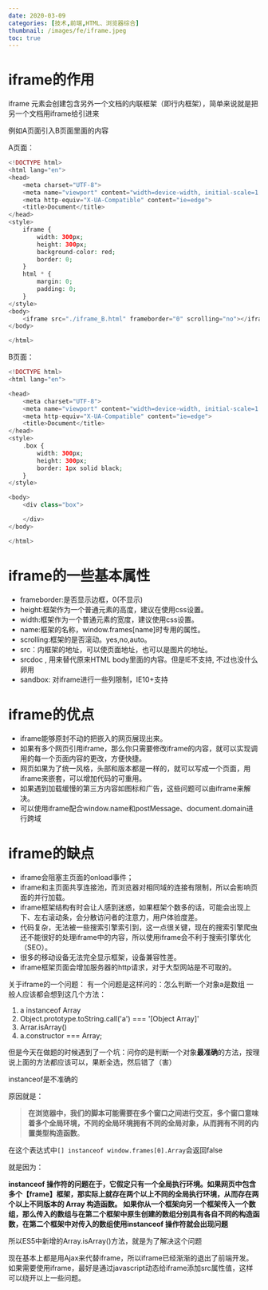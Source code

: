 ```yaml
---
date: 2020-03-09
categories: [技术,前端,HTML、浏览器综合]
thumbnail: /images/fe/iframe.jpeg
toc: true
---
```


# iframe的作用
<!--more-->

iframe 元素会创建包含另外一个文档的内联框架（即行内框架），简单来说就是把另一个文档用iframe给引进来

例如A页面引入B页面里面的内容

A页面：

```php
<!DOCTYPE html>
<html lang="en">
<head>
    <meta charset="UTF-8">
    <meta name="viewport" content="width=device-width, initial-scale=1.0">
    <meta http-equiv="X-UA-Compatible" content="ie=edge">
    <title>Document</title>
</head>
<style>
    iframe {
        width: 300px;
        height: 300px;
        background-color: red;
        border: 0;
    }
    html * {
        margin: 0;
        padding: 0;
    }
</style>
<body>
    <iframe src="./iframe_B.html" frameborder="0" scrolling="no"></iframe>
</body>

</html>
```

B页面：

```php
<!DOCTYPE html>
<html lang="en">

<head>
    <meta charset="UTF-8">
    <meta name="viewport" content="width=device-width, initial-scale=1.0">
    <meta http-equiv="X-UA-Compatible" content="ie=edge">
    <title>Document</title>
</head>
<style>
    .box {
        width: 300px;
        height: 300px;
        border: 1px solid black;
    }
</style>

<body>
    <div class="box">

    </div>
</body>

</html>
```
# iframe的一些基本属性
- frameborder:是否显示边框，0(不显示)
- height:框架作为一个普通元素的高度，建议在使用css设置。
- width:框架作为一个普通元素的宽度，建议使用css设置。
- name:框架的名称，window.frames[name]时专用的属性。
- scrolling:框架的是否滚动。yes,no,auto。
- src：内框架的地址，可以使页面地址，也可以是图片的地址。
- srcdoc , 用来替代原来HTML body里面的内容。但是IE不支持, 不过也没什么卵用
- sandbox: 对iframe进行一些列限制，IE10+支持

# iframe的优点 
- iframe能够原封不动的把嵌入的网页展现出来。
- 如果有多个网页引用iframe，那么你只需要修改iframe的内容，就可以实现调用的每一个页面内容的更改，方便快捷。
- 网页如果为了统一风格，头部和版本都是一样的，就可以写成一个页面，用iframe来嵌套，可以增加代码的可重用。
- 如果遇到加载缓慢的第三方内容如图标和广告，这些问题可以由iframe来解决。
- 可以使用iframe配合window.name和postMessage、document.domain进行跨域

# iframe的缺点
- iframe会阻塞主页面的onload事件；
- iframe和主页面共享连接池，而浏览器对相同域的连接有限制，所以会影响页面的并行加载。
- iframe框架结构有时会让人感到迷惑，如果框架个数多的话，可能会出现上下、左右滚动条，会分散访问者的注意力，用户体验度差。
- 代码复杂，无法被一些搜索引擎索引到，这一点很关键，现在的搜索引擎爬虫还不能很好的处理iframe中的内容，所以使用iframe会不利于搜索引擎优化（SEO）。
- 很多的移动设备无法完全显示框架，设备兼容性差。
- iframe框架页面会增加服务器的http请求，对于大型网站是不可取的。

关于iframe的一个问题：
有一个问题是这样问的：怎么判断一个对象a是数组
一般人应该都会想到这几个方法：
1. a instanceof Array
2. Object.prototype.toString.call('a') === '[Object  Array]'
3. Arrar.isArray()
4. a.constructor === Array;

但是今天在做题的时候遇到了一个坑：问你的是判断一个对象**最准确**的方法，按理说上面的方法都应该可以，果断全选，然后错了（害）

instanceof是不准确的

原因就是：

> **在浏览器中，我们的脚本可能需要在多个窗口之间进行交互，多个窗口意味着多个全局环境，不同的全局环境拥有不同的全局对象，从而拥有不同的内置类型构造函数**。

在这个表达式中```[] instanceof window.frames[0].Array```会返回false

就是因为：

**instanceof 操作符的问题在于，它假定只有一个全局执行环境。如果网页中包含多个【frame】框架，那实际上就存在两个以上不同的全局执行环境，从而存在两个以上不同版本的 Array 构造函数。
如果你从一个框架向另一个框架传入一个数组，那么传入的数组与在第二个框架中原生创建的数组分别具有各自不同的构造函数，在第二个框架中对传入的数组使用instanceof 操作符就会出现问题**

所以ES5中新增的Array.isArray()方法，就是为了解决这个问题

现在基本上都是用Ajax来代替iframe，所以iframe已经渐渐的退出了前端开发。
如果需要使用iframe，最好是通过javascript动态给iframe添加src属性值，这样可以绕开以上一些问题。
